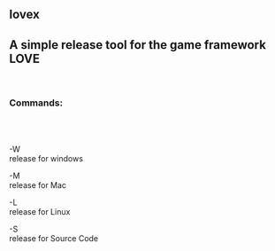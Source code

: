 lovex
----
A simple release tool for the game framework LOVE
----
<br>
<h3> Commands: </h3> <br> <br> 


-W <br>
release for windows

-M <br>
release for Mac

-L <br>
release for Linux

-S <br>
release for Source Code

